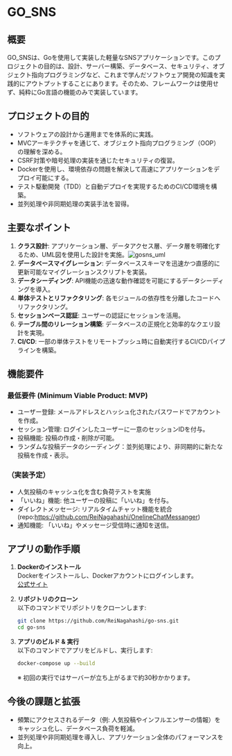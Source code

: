 

# GO_SNS  

## 概要  
GO_SNSは、Goを使用して実装した軽量なSNSアプリケーションです。このプロジェクトの目的は、設計、サーバー構築、データベース、セキュリティ、オブジェクト指向プログラミングなど、これまで学んだソフトウェア開発の知識を実践的にアウトプットすることにあります。そのため、フレームワークは使用せず、純粋にGo言語の機能のみで実装しています。  


## プロジェクトの目的  
- ソフトウェアの設計から運用までを体系的に実践。  
- MVCアーキテクチャを通じて、オブジェクト指向プログラミング（OOP）の理解を深める。  
- CSRF対策や暗号処理の実装を通じたセキュリティの復習。  
- Dockerを使用し、環境依存の問題を解決して高速にアプリケーションをデプロイ可能にする。  
- テスト駆動開発（TDD）と自動デプロイを実現するためのCI/CD環境を構築。  
- 並列処理や非同期処理の実装手法を習得。  

## 主要なポイント  
1. **クラス設計**: アプリケーション層、データアクセス層、データ層を明確化するため、UML図を使用した設計を実施。![gosns_uml](https://github.com/user-attachments/assets/cbcf1e84-cd59-4948-9bb3-77f3b916b804)
2. **データベースマイグレーション**: データベーススキーマを迅速かつ直感的に更新可能なマイグレーションスクリプトを実装。  
3. **データシーディング**: API機能の迅速な動作確認を可能にするデータシーディングを導入。  
4. **単体テストとリファクタリング**: 各モジュールの依存性を分離したコードへリファクタリング。  
5. **セッションベース認証**: ユーザーの認証にセッションを活用。  
6. **テーブル間のリレーション構築**: データベースの正規化と効率的なクエリ設計を実現。  
7. **CI/CD**: 一部の単体テストをリモートプッシュ時に自動実行するCI/CDパイプラインを構築。  


## 機能要件  
### 最低要件 (Minimum Viable Product: MVP)  
- ユーザー登録: メールアドレスとハッシュ化されたパスワードでアカウントを作成。  
- セッション管理: ログインしたユーザーに一意のセッションIDを付与。  
- 投稿機能: 投稿の作成・削除が可能。
- ランダムな投稿データのシーディング：並列処理により、非同期的に新たな投稿を作成・表示。

### （実装予定） 
- 人気投稿のキャッシュ化を含む負荷テストを実施
- 「いいね」機能: 他ユーザーの投稿に「いいね」を付与。  
- ダイレクトメッセージ: リアルタイムチャット機能を統合(repo:https://github.com/ReiNagahashi/OnelineChatMessanger)  
- 通知機能: 「いいね」やメッセージ受信時に通知を送信。 



## アプリの動作手順  

1. **Dockerのインストール**  
   Dockerをインストールし、Dockerアカウントにログインします。  
   [公式サイト](https://docs.docker.com/desktop/)  

2. **リポジトリのクローン**  
   以下のコマンドでリポジトリをクローンします:  
   ```bash
   git clone https://github.com/ReiNagahashi/go-sns.git
   cd go-sns
   ```

3. **アプリのビルド & 実行**  
   以下のコマンドでアプリをビルドし、実行します:  
   ```bash
   docker-compose up --build
   ```  
   ※ 初回の実行ではサーバーが立ち上がるまで約30秒かかります。  


## 今後の課題と拡張  
- 頻繁にアクセスされるデータ（例: 人気投稿やインフルエンサーの情報）をキャッシュ化し、データベース負荷を軽減。  
- 並列処理や非同期処理を導入し、アプリケーション全体のパフォーマンスを向上。  
